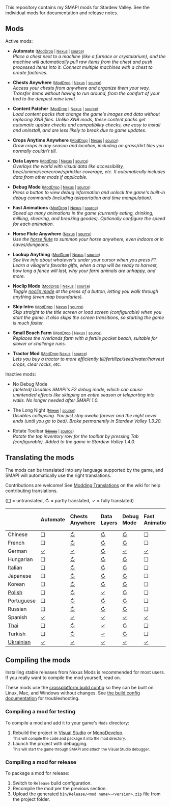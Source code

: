 ﻿This repository contains my SMAPI mods for Stardew Valley. See the individual mods for
documentation and release notes.

## Mods
Active mods:
* **Automate** <small>([ModDrop](https://www.moddrop.com/stardew-valley/mods/509760) | [Nexus](https://www.nexusmods.com/stardewvalley/mods/1063) | [source](Automate))</small>  
  _Place a chest next to a machine (like a furnace or crystalarium), and the machine will
  automatically pull raw items from the chest and push processed items into it. Connect multiple
  machines with a chest to create factories._

* **Chests Anywhere** <small>([ModDrop](https://www.moddrop.com/stardew-valley/mods/606600) | [Nexus](https://www.nexusmods.com/stardewvalley/mods/518) | [source](ChestsAnywhere))</small>  
  _Access your chests from anywhere and organize them your way. Transfer items without having to
  run around, from the comfort of your bed to the deepest mine level._

* **Content Patcher** <small>([ModDrop](https://www.moddrop.com/stardew-valley/mods/470174) | [Nexus](https://www.nexusmods.com/stardewvalley/mods/1915) | [source](ContentPatcher))</small>  
  _Load content packs that change the game's images and data without replacing XNB files. Unlike
  XNB mods, these content packs get automatic update checks and compatibility checks, are easy to
  install and uninstall, and are less likely to break due to game updates._

* **Crops Anytime Anywhere** <small>([ModDrop](https://www.moddrop.com/stardew-valley/mods/606647) | [Nexus](https://www.nexusmods.com/stardewvalley/mods/3000) | [source](CropsAnytimeAnywhere))</small>  
  _Grow crops in any season and location, including on grass/dirt tiles you normally couldn't till._

* **Data Layers** <small>([ModDrop](https://www.moddrop.com/stardew-valley/mods/606646) | [Nexus](https://www.nexusmods.com/stardewvalley/mods/1691) | [source](DataLayers))</small>  
  _Overlays the world with visual data like accessibility, bee/Junimo/scarecrow/sprinkler coverage,
  etc. It automatically includes data from other mods if applicable._

* **Debug Mode** <small>([ModDrop](https://www.moddrop.com/stardew-valley/mods/606608) | [Nexus](https://www.nexusmods.com/stardewvalley/mods/679) | [source](DebugMode))</small>  
  _Press a button to view debug information and unlock the game's built-in debug commands
  (including teleportation and time manipulation)._

* **Fast Animations** <small>([ModDrop](https://www.moddrop.com/stardew-valley/mods/606631) | [Nexus](https://www.nexusmods.com/stardewvalley/mods/1089) | [source](FastAnimations))</small>  
  _Speed up many animations in the game (currently eating, drinking, milking, shearing, and
  breaking geodes). Optionally configure the speed for each animation._

* **Horse Flute Anywhere** <small>([Nexus](https://www.nexusmods.com/stardewvalley/mods/7500) | [source](HorseFluteAnywhere))</small>  
  _Use the [horse flute](https://stardewvalleywiki.com/Horse_Flute) to summon your horse anywhere,
  even indoors or in caves/dungeons._

* **Lookup Anything** <small>([ModDrop](https://www.moddrop.com/stardew-valley/mods/606605) | [Nexus](https://www.nexusmods.com/stardewvalley/mods/541) | [source](LookupAnything))</small>  
  _See live info about whatever's under your cursor when you press F1. Learn a villager's favorite
  gifts, when a crop will be ready to harvest, how long a fence will last, why your farm animals
  are unhappy, and more._

* **Noclip Mode** <small>([ModDrop](https://www.moddrop.com/stardew-valley/mods/691002) | [Nexus](https://www.nexusmods.com/stardewvalley/mods/3900) | [source](NoclipMode))</small>  
  _Toggle [noclip mode](https://en.wikipedia.org/wiki/Noclip_mode) at the press of a button,
  letting you walk through anything (even map boundaries)._

* **Skip Intro** <small>([ModDrop](https://www.moddrop.com/stardew-valley/mods/606601) | [Nexus](https://www.nexusmods.com/stardewvalley/mods/533) | [source](SkipIntro))</small>  
  _Skip straight to the title screen or load screen (configurable) when you start the game. It also
  skips the screen transitions, so starting the game is much faster._

* **Small Beach Farm** <small>([ModDrop](https://www.moddrop.com/stardew-valley/mods/606555) | [Nexus](https://www.nexusmods.com/stardewvalley/mods/3750) | [source](SmallBeachFarm))</small>  
  _Replaces the riverlands farm with a fertile pocket beach, suitable for slower or challenge runs._

* **Tractor Mod** <small>([ModDrop](https://www.moddrop.com/stardew-valley/mods/606639) [Nexus](https://www.nexusmods.com/stardewvalley/mods/1401) | [source](TractorMod))</small>  
  _Lets you buy a tractor to more efficiently till/fertilize/seed/water/harvest crops, clear rocks, etc._

Inactive mods:
* No Debug Mode  
  _(deleted) Disables SMAPI's F2 debug mode, which can cause unintended effects like skipping an
  entire season or teleporting into walls. No longer needed after SMAPI 1.0._

* The Long Night <small>(~~[Nexus](https://www.nexusmods.com/stardewvalley/mods/1369)~~ | [source](LongNight))</small>  
  _Disables collapsing. You just stay awake forever and the night never ends (until you go to bed).
  Broke permanently in Stardew Valley 1.3.20._

* Rotate Toolbar <small>(~~[Nexus](https://www.nexusmods.com/stardewvalley/mods/1100)~~ | [source](RotateToolbar))</small>  
  _Rotate the top inventory row for the toolbar by pressing Tab (configurable). Added to the game
  in Stardew Valley 1.4.0._

## Translating the mods
The mods can be translated into any language supported by the game, and SMAPI will automatically
use the right translations.

Contributions are welcome! See [Modding:Translations](https://stardewvalleywiki.com/Modding:Translations)
on the wiki for help contributing translations.

(❑ = untranslated, ↻ = partly translated, ✓ = fully translated)

&nbsp;      | Automate                   | Chests Anywhere                  | Data Layers                  | Debug Mode                  | Fast Animations                  | Horse Flute Anywhere                 | Lookup Anything                  | Noclip Mode                  | Skip Intro                  | Small Beach Farm                 | Tractor Mod
----------- | :------------------------- | :------------------------------- | :--------------------------- | :-------------------------- | :------------------------------- | :----------------------------------- | :------------------------------- | :--------------------------- | :-------------------------- | :------------------------------- | :---------------------------
Chinese     | ❑                          | [↻](ChestsAnywhere/i18n/zh.json) | [↻](DataLayers/i18n/zh.json) | [↻](DebugMode/i18n/zh.json) | ❑                                | ❑                                    | [↻](LookupAnything/i18n/zh.json) | [✓](NoclipMode/i18n/zh.json) | ❑                           | ❑                                | [↻](TractorMod/i18n/zh.json)
French      | ❑                          | [↻](ChestsAnywhere/i18n/fr.json) | [↻](DataLayers/i18n/fr.json) | [↻](DebugMode/i18n/fr.json) | ❑                                | ❑                                    | [↻](LookupAnything/i18n/fr.json) | [✓](NoclipMode/i18n/fr.json) | ❑                           | ❑                                | [↻](TractorMod/i18n/fr.json)
German      | [✓](Automate/i18n/de.json) | [✓](ChestsAnywhere/i18n/de.json) | [↻](DataLayers/i18n/de.json) | [✓](DebugMode/i18n/de.json) | [✓](FastAnimations/i18n/de.json) | [✓](HorseFluteAnywhere/i18n/de.json) | [✓](LookupAnything/i18n/de.json) | [✓](NoclipMode/i18n/de.json) | ❑                           | ❑                                | [↻](TractorMod/i18n/de.json)
Hungarian   | ❑                          | [↻](ChestsAnywhere/i18n/hu.json) | [↻](DataLayers/i18n/hu.json) | [↻](DebugMode/i18n/hu.json) | ❑                                | ❑                                    | [↻](LookupAnything/i18n/hu.json) | [✓](NoclipMode/i18n/hu.json) | ❑                           | ❑                                | [↻](TractorMod/i18n/hu.json)
Italian     | ❑                          | [↻](ChestsAnywhere/i18n/it.json) | [↻](DataLayers/i18n/it.json) | [↻](DebugMode/i18n/it.json) | ❑                                | ❑                                    | [↻](LookupAnything/i18n/it.json) | [✓](NoclipMode/i18n/it.json) | ❑                           | ❑                                | [↻](TractorMod/i18n/it.json)
Japanese    | ❑                          | [↻](ChestsAnywhere/i18n/ja.json) | [↻](DataLayers/i18n/ja.json) | [↻](DebugMode/i18n/ja.json) | ❑                                | ❑                                    | [↻](LookupAnything/i18n/ja.json) | [✓](NoclipMode/i18n/ja.json) | ❑                           | ❑                                | [↻](TractorMod/i18n/ja.json)
Korean      | ❑                          | [↻](ChestsAnywhere/i18n/ko.json) | [↻](DataLayers/i18n/ko.json) | [↻](DebugMode/i18n/ko.json) | ❑                                | ❑                                    | [↻](LookupAnything/i18n/ko.json) | [✓](NoclipMode/i18n/ko.json) | ❑                           | ❑                                | [✓](TractorMod/i18n/ko.json)
[Polish]    | ❑                          | [↻](ChestsAnywhere/i18n/pl.json) | [✓](DataLayers/i18n/pl.json) | [↻](DebugMode/i18n/pl.json) | ❑                                | ❑                                    | [✓](LookupAnything/i18n/pl.json) | [✓](NoclipMode/i18n/pl.json) | ❑                           | ❑                                | [↻](TractorMod/i18n/pl.json)
Portuguese  | ❑                          | [↻](ChestsAnywhere/i18n/pt.json) | [↻](DataLayers/i18n/pt.json) | [↻](DebugMode/i18n/pt.json) | ❑                                | ❑                                    | [↻](LookupAnything/i18n/pt.json) | [✓](NoclipMode/i18n/pt.json) | ❑                           | ❑                                | [↻](TractorMod/i18n/pt.json)
Russian     | ❑                          | [↻](ChestsAnywhere/i18n/ru.json) | [↻](DataLayers/i18n/ru.json) | [↻](DebugMode/i18n/ru.json) | ❑                                | ❑                                    | [↻](LookupAnything/i18n/ru.json) | [✓](NoclipMode/i18n/ru.json) | ❑                           | ❑                                | [↻](TractorMod/i18n/ru.json)
Spanish     | [✓](Automate/i18n/es.json) | [✓](ChestsAnywhere/i18n/es.json) | [✓](DataLayers/i18n/es.json) | [✓](DebugMode/i18n/es.json) | [✓](FastAnimations/i18n/es.json) | [✓](HorseFluteAnywhere/i18n/es.json) | [✓](LookupAnything/i18n/es.json) | [✓](NoclipMode/i18n/es.json) | [✓](SkipIntro/i18n/es.json) | [✓](SmallBeachFarm/i18n/es.json) | [✓](TractorMod/i18n/es.json)
[Thai]      | ❑                          | [↻](ChestsAnywhere/i18n/th.json) | [✓](DataLayers/i18n/th.json) | [↻](DebugMode/i18n/th.json) | ❑                                | [✓](HorseFluteAnywhere/i18n/th.json) | [↻](LookupAnything/i18n/th.json) | [✓](NoclipMode/i18n/th.json) | [✓](SkipIntro/i18n/th.json) | [✓](SmallBeachFarm/i18n/th.json) | [↻](TractorMod/i18n/th.json)
Turkish     | ❑                          | [↻](ChestsAnywhere/i18n/tr.json) | [✓](DataLayers/i18n/tr.json) | [↻](DebugMode/i18n/tr.json) | ❑                                | ❑                                    | [↻](LookupAnything/i18n/tr.json) | [✓](NoclipMode/i18n/tr.json) | ❑                           | ❑                                | [↻](TractorMod/i18n/tr.json)
[Ukrainian] | [✓](Automate/i18n/uk.json) | [✓](ChestsAnywhere/i18n/uk.json) | [✓](DataLayers/i18n/uk.json) | [✓](DebugMode/i18n/uk.json) | [✓](FastAnimations/i18n/uk.json) | [✓](HorseFluteAnywhere/i18n/uk.json) | [✓](LookupAnything/i18n/uk.json) | [✓](NoclipMode/i18n/uk.json) | [✓](SkipIntro/i18n/uk.json) | [✓](SmallBeachFarm/i18n/uk.json) | [✓](TractorMod/i18n/uk.json)

[Polish]: https://www.nexusmods.com/stardewvalley/mods/3616
[Thai]: https://www.nexusmods.com/stardewvalley/mods/7052
[Ukrainian]: https://www.nexusmods.com/stardewvalley/mods/8427

## Compiling the mods
Installing stable releases from Nexus Mods is recommended for most users. If you really want to
compile the mod yourself, read on.

These mods use the [crossplatform build config](https://www.nuget.org/packages/Pathoschild.Stardew.ModBuildConfig)
so they can be built on Linux, Mac, and Windows without changes. See [the build config documentation](https://www.nuget.org/packages/Pathoschild.Stardew.ModBuildConfig)
for troubleshooting.

### Compiling a mod for testing
To compile a mod and add it to your game's `Mods` directory:

1. Rebuild the project in [Visual Studio](https://www.visualstudio.com/vs/community/) or [MonoDevelop](https://www.monodevelop.com/).  
   <small>This will compile the code and package it into the mod directory.</small>
2. Launch the project with debugging.  
   <small>This will start the game through SMAPI and attach the Visual Studio debugger.</small>

### Compiling a mod for release
To package a mod for release:

1. Switch to `Release` build configuration.
2. Recompile the mod per the previous section.
3. Upload the generated `bin/Release/<mod name>-<version>.zip` file from the project folder.

